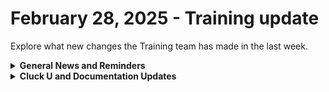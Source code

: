 # February 28, 2025 - Training update

Explore what new changes the Training team has made in the last week.

<details>

<summary><strong>General News and Reminders</strong></summary>

* **SHOUT OUTS** **TO:**
  * Daniel, Matthew, Fred, Scott, Brennan, Nate, David, Derek, Kevin, and James for passing the Foundations Certification.
    * Take the [Broken link](broken-reference "mention") Exam, and collect your prestigious **Certified Rewster** badge in Discord along with access to the super-secret Discord channel.&#x20;
  * Charles for passing the Clean Automation Certification.
    * Take the [Broken link](broken-reference "mention") exam and get that fancy certificate!
* The next [**Rewst Foundations Bootcamp**](https://docs.rewst.help/cluck-university/rewst-foundations#live-instructor-led-bootcamp) is coming up **Mar 3 - Mar 4.** Remember to register for **both parts 1 and 2!**
  * [Part 1](https://calendly.com/cluck-u/rewst-foundations-bootcamp-pt-1?month=2025-01) (Lessons 1 - 3)
  * [Part 2](https://calendly.com/cluck-u/rewst-foundations-bootcamp-pt-2) (Lessons 4 - 7)
* Join us in our [Cluck-U Discord channel](https://discord.com/channels/936789089703845988/1121465945295167588) if you have any questions, comments, or concerns!
* [Sign up for the Office Hours](https://calendly.com/cluck-u/office-hours?) to work through any questions you have during and after training! If there is something you want us to cover, Let us know!

</details>

<details>

<summary><strong>Cluck U and Documentation Updates</strong></summary>

**What's New at Cluck University?**

_**Weekly Training Starting March 10:**_

| Day         | Time                | Session                                                                                                                                                                                                                                                                                                       |
| ----------- | ------------------- | ------------------------------------------------------------------------------------------------------------------------------------------------------------------------------------------------------------------------------------------------------------------------------------------------------------- |
| **Monday**  | 9:30–10:30 AM PT    | [Office Hour](https://calendly.com/cluck-u/office-hours?back=1\&month=2025-03)                                                                                                                                                                                                                                |
|             | 10:45–11:45 AM PT   | [Automation Basics ](https://calendly.com/cluck-u/automation-basics)(recommended before Foundations)                                                                                                                                                                                                          |
| **Tue–Thu** | 9:30 AM–12:00 PM PT | <p>Rewst Foundations </p><ul><li><a href="https://calendly.com/cluck-u/rewst-foundations-session-1">Session 1</a></li><li><a href="https://calendly.com/cluck-u/rewst-foundations-session-2">Session 2</a></li><li><a href="https://calendly.com/cluck-u/rewst-foundations-session-3">Session 3</a></li></ul> |

_**Monthly Clean Automation Starting March 24:**_

| Day         | Time                | Session                       |
| ----------- | ------------------- | ----------------------------- |
| **Monday**  | 9:30–10:30 AM PT    | Office Hour                   |
|             | 10:45–11:45 AM PT   | Automation Basics             |
|             | 12:00–1:00 PM PT    | Clean Automation: Lesson 1    |
|             | 1:00–2:00 PM PT     | Clean Automation: Lesson 2    |
| **Tue–Thu** | 9:30 AM–12:00 PM PT | Foundations                   |
|             | 1:00–2:00 PM PT     | Clean Automation: Lessons 3–5 |

**The List of Reminders:**

* Check out the Cluck University Landing Page @ [go.rew.st/cluck-university](https://go.rew.st/cluck-university) for all the latest courses self-serve and live.
* We'd love your feedback on Training and Documentation! [Please fill out this form to let us know how we can improve](https://www.surveymonkey.com/r/rewsttrainingfeedback).
* Make training and documentation requests at [https://rewst.canny.io/](https://rewst.canny.io/)

**New & Updated Pages:**

* [cisco-meraki-integration.md](../../../documentation/integrations/individual-integration-documentation/security/cisco-meraki-integration.md "mention") page added.
* [syncmonkey-integration.md](../../../documentation/integrations/individual-integration-documentation/documentation/syncmonkey-integration.md "mention") page added.
* [anthropic-integration.md](../../../documentation/integrations/individual-integration-documentation/ai/anthropic-integration.md "mention") page added.
* [superops-integration.md](../../../documentation/integrations/individual-integration-documentation/psa/superops-integration.md "mention") page added.&#x20;
* [microsoft-user-onboarding-crate-v2](../../../prebuilt-automations/existing-crate-documentation/microsoft-user-onboarding-crate-v2/ "mention") pages added (MASSIVE shout out to Ray).
* Reorganization of [Broken link](broken-reference "mention") to provide more clarity with new [getting-started.md](../../../cluck-university/getting-started.md "mention") page.&#x20;
* [Broken link](broken-reference "mention") broken down into micro-lessons to match our Foundations update.&#x20;
* [halo-integration-setup.md](../../../documentation/integrations/psa/halopsa/halo-integration-setup.md "mention") page updated to include not about required field expectations
* [Broken link](broken-reference "mention") Quick Start steps updated.
* [connectwise-control-screenconnect.md](../../../documentation/integrations/individual-integration-documentation/rmm/connectwise-control-screenconnect.md "mention") branding and setup steps updated.
* [documentation](../../../documentation/integrations/individual-integration-documentation/documentation/ "mention") landing page updated to include information and crates available.
* [rmm](../../../documentation/integrations/individual-integration-documentation/rmm/ "mention") landing page updated to include information and crates available.
* [licensing](../../../documentation/integrations/individual-integration-documentation/licensing/ "mention") landing page updated to include information and crates available.
* [cloud](../../../documentation/integrations/cloud/ "mention") landing page updated to include information and crates available.
* [microsoft-cloud-integration-bundle](../../../documentation/integrations/individual-integration-documentation/cloud/microsoft-cloud-integration-bundle/ "mention") page updated prerequisites and best practices.
* [configure-organization-variables.md](../../../prebuilt-automations/existing-crate-documentation/configure-organization-variables.md "mention") updated to include Preferred Domain Controller field.
* [february-21-2025-live-from-right-of-boom-2025-its-the-weekly-roc-open-mic.md](../../roc-open-mics/roc-open-mics-north-america/2025-roc-open-mics/february-21-2025-live-from-right-of-boom-2025-its-the-weekly-roc-open-mic.md "mention") page added

</details>



